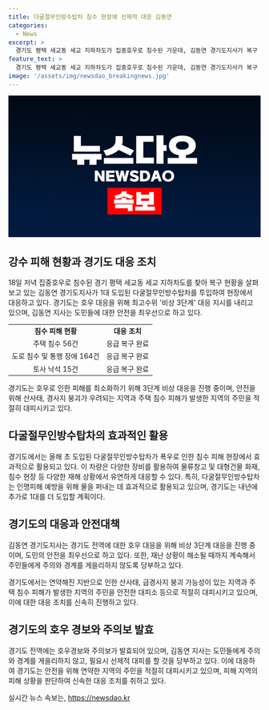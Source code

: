 ```yaml
---
title: 다굴절무인방수탑차 침수 현장에 선제적 대응 김동연
categories:
  - News
excerpt: >
  경기도 평택 세교동 세교 지하차도가 집중호우로 침수된 가운데, 김동연 경기도지사가 복구 현황을 살펴보고 대응에 대한 지시를 내려 호우 경보가 발효된 26개 시군에 안전을 당부했다. 경기도는 다굴절무인방수탑차를 활용하여 복구 작업을 진행하고, 대형 재난에 유동적으로 대응할 계획이다. 재난 상황이 계속될 경우 선제적 대피를 실시할 것을 당부했다. 이에 대한 응급 복구가 진행 중이며, 안전한 대피소 등을 마련해 안전을 확보하고 있다.
feature_text: >
  경기도 평택 세교동 세교 지하차도가 집중호우로 침수된 가운데, 김동연 경기도지사가 복구 현황을 살펴보고 대응에 대한 지시를 내려 호우 경보가 발효된 26개 시군에 안전을 당부했다. 경기도는 다굴절무인방수탑차를 활용하여 복구 작업을 진행하고, 대형 재난에 유동적으로 대응할 계획이다. 재난 상황이 계속될 경우 선제적 대피를 실시할 것을 당부했다. 이에 대한 응급 복구가 진행 중이며, 안전한 대피소 등을 마련해 안전을 확보하고 있다.
image: '/assets/img/newsdao_breakingnews.jpg'
---
```


<p><img src="/assets/img/newsdao_breakingnews.jpg" alt="ranknews 속보" /></p>

<h2 data-ke-size="size26">강수 피해 현황과 경기도 대응 조치</h2>

<p data-ke-size="size16">18일 저녁 집중호우로 침수된 경기 평택 세교동 세교 지하차도를 찾아 복구 현황을 살펴보고 있는 김동연 경기도지사가 1대 도입된 다굴절무인방수탑차를 투입하여 현장에서 대응하고 있다. 경기도는 호우 대응을 위해 최고수위 '비상 3단계' 대응 지시를 내리고 있으며, 김동연 지사는 도민들에 대한 안전을 최우선으로 하고 있다.</p>

<table>
    <tr>
        <td style="text-align: center; height: 17px;"><b>침수 피해 현황</b></td>
        <td style="text-align: center; height: 17px;"><b>대응 조치</b></td>
    </tr>
    <tr>
        <td style="text-align: center; height: 17px;">주택 침수 56건</td>
        <td style="text-align: center; height: 17px;">응급 복구 완료</td>
    </tr>
    <tr>
        <td style="text-align: center; height: 17px;">도로 침수 및 통행 장애 164건</td>
        <td style="text-align: center; height: 17px;">응급 복구 완료</td>
    </tr>
    <tr>
        <td style="text-align: center; height: 17px;">토사 낙석 15건</td>
        <td style="text-align: center; height: 17px;">응급 복구 완료</td>
    </tr>
</table>

<p data-ke-size="size16">경기도는 호우로 인한 피해를 최소화하기 위해 3단계 비상 대응을 진행 중이며, 안전을 위해 산사태, 경사지 붕괴가 우려되는 지역과 주택 침수 피해가 발생한 지역의 주민을 적절히 대피시키고 있다.</p>

<h2 data-ke-size="size26">다굴절무인방수탑차의 효과적인 활용</h2>

<p data-ke-size="size16">경기도에서는 올해 초 도입된 다굴절무인방수탑차가 폭우로 인한 침수 피해 현장에서 효과적으로 활용되고 있다. 이 차량은 다양한 장비를 활용하여 물류창고 및 대형건물 화재, 침수 현장 등 다양한 재해 상황에서 유연하게 대응할 수 있다. 특히, 다굴절무인방수탑차는 인명피해 예방을 위해 물을 퍼내는 데 효과적으로 활용되고 있으며, 경기도는 내년에 추가로 1대를 더 도입할 계획이다.</p>

<h2 data-ke-size="size26">경기도의 대응과 안전대책</h2>

<p data-ke-size="size16">김동연 경기도지사는 경기도 전역에 대한 호우 대응을 위해 비상 3단계 대응을 진행 중이며, 도민의 안전을 최우선으로 하고 있다. 또한, 재난 상황이 해소될 때까지 계속해서 주민들에게 주의와 경계를 게을리하지 않도록 당부하고 있다.</p>

<p data-ke-size="size16">경기도에서는 연약해진 지반으로 인한 산사태, 급경사지 붕괴 가능성이 있는 지역과 주택 침수 피해가 발생한 지역의 주민을 안전한 대피소 등으로 적절히 대피시키고 있으며, 이에 대한 대응 조치를 신속히 진행하고 있다.</p>

<h2 data-ke-size="size26">경기도의 호우 경보와 주의보 발효</h2>

<p data-ke-size="size16">경기도 전역에는 호우경보와 주의보가 발효되어 있으며, 김동연 지사는 도민들에게 주의와 경계를 게을리하지 않고, 필요시 선제적 대피를 할 것을 당부하고 있다. 이에 대응하여 경기도는 안전을 위해 연약한 지역의 주민을 적절히 대피시키고 있으며, 피해 지역의 피해 상황을 판단하여 신속한 대응 조치를 취하고 있다.</p>
실시간 뉴스 속보는, <a href="https://newsdao.kr" rel="dofollow">https://newsdao.kr</a>


